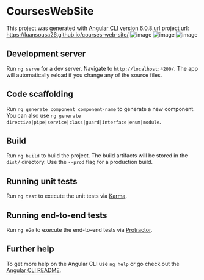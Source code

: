 # CoursesWebSite

This project was generated with [Angular CLI](https://github.com/angular/angular-cli) version 6.0.8.url
project url: https://luansousa26.github.io/courses-web-site/
![image](https://user-images.githubusercontent.com/33549496/42791581-b6bd91a8-8947-11e8-836e-61b4ec006706.png)
![image](https://user-images.githubusercontent.com/33549496/42791613-de5920ce-8947-11e8-8778-93ce9caa7734.png)
![image](https://user-images.githubusercontent.com/33549496/42838927-780a7818-89d8-11e8-9fdc-bff66989c253.png)



## Development server

Run `ng serve` for a dev server. Navigate to `http://localhost:4200/`. The app will automatically reload if you change any of the source files.

## Code scaffolding

Run `ng generate component component-name` to generate a new component. You can also use `ng generate directive|pipe|service|class|guard|interface|enum|module`.

## Build

Run `ng build` to build the project. The build artifacts will be stored in the `dist/` directory. Use the `--prod` flag for a production build.

## Running unit tests

Run `ng test` to execute the unit tests via [Karma](https://karma-runner.github.io).

## Running end-to-end tests

Run `ng e2e` to execute the end-to-end tests via [Protractor](http://www.protractortest.org/).

## Further help

To get more help on the Angular CLI use `ng help` or go check out the [Angular CLI README](https://github.com/angular/angular-cli/blob/master/README.md).
